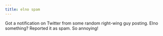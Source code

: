 ```yaml
---
title: elno spam
---
```


Got a notification on Twitter from some random right-wing guy posting. Elno something? Reported it as spam. So annoying!
